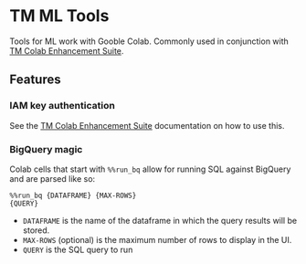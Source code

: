 # TM ML Tools

Tools for ML work with Gooble Colab. Commonly used in conjunction with [TM Colab Enhancement Suite](https://github.com/thinkingmachines/colab-enhancement-suite).

## Features

### IAM key authentication

See the [TM Colab Enhancement Suite](https://github.com/thinkingmachines/colab-enhancement-suite) documentation on how to use this.

### BigQuery magic

Colab cells that start with `%%run_bq` allow for running SQL against BigQuery and are parsed like so:

```
%%run_bq {DATAFRAME} {MAX-ROWS}
{QUERY}
```

- `DATAFRAME` is the name of the dataframe in which the query results will be stored.
- `MAX-ROWS` (optional) is the maximum number of rows to display in the UI.
- `QUERY` is the SQL query to run
